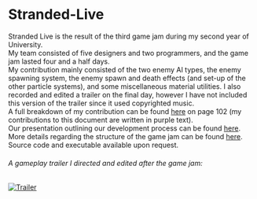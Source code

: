# Stranded-Live

Stranded Live is the result of the third game jam during my second year of University.  
My team consisted of five designers and two programmers, and the game jam lasted four and a half days.  
My contribution mainly consisted of the two enemy AI types, the enemy spawning system, the enemy spawn and death effects (and set-up of the other particle systems), and some miscellaneous material utilities. I also recorded and edited a trailer on the final day, however I have not included this version of the trailer since it used copyrighted music.  
A full breakdown of my contribution can be found <a href="https://docs.google.com/document/d/17w_AtrGReeZEITPT9xfvg_LA7Ng1te9-heyKv4h3qfU/view#heading=h.jgh2m5w2t1uy" target="_blank">here</a> on page 102 (my contributions to this document are written in purple text).  
Our presentation outlining our development process can be found <a href="Stranded Live Presentation.pptx" target="_blank">here</a>.  
More details regarding the structure of the game jam can be found <a href="Teaching Structure.docx" target="_blank">here</a>.  
Source code and executable available upon request.

###### A gameplay trailer I directed and edited after the game jam:
[![Trailer](https://img.youtube.com/vi/aVrqPTUwLcc/0.jpg)](https://www.youtube.com/watch?v=aVrqPTUwLcc "Trailer")
